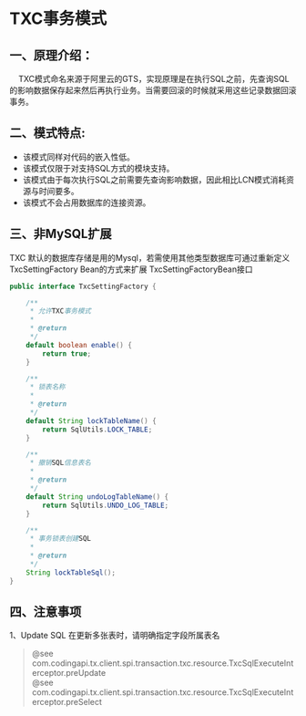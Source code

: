 # TXC事务模式

## 一、原理介绍：    
&nbsp;&nbsp;&nbsp;&nbsp;TXC模式命名来源于阿里云的GTS，实现原理是在执行SQL之前，先查询SQL的影响数据保存起来然后再执行业务。当需要回滚的时候就采用这些记录数据回滚事务。

## 二、模式特点:
* 该模式同样对代码的嵌入性低。
* 该模式仅限于对支持SQL方式的模块支持。
* 该模式由于每次执行SQL之前需要先查询影响数据，因此相比LCN模式消耗资源与时间要多。
* 该模式不会占用数据库的连接资源。

## 三、非MySQL扩展
TXC 默认的数据库存储是用的Mysql，若需使用其他类型数据库可通过重新定义TxcSettingFactory Bean的方式来扩展
TxcSettingFactoryBean接口

```java
public interface TxcSettingFactory {

    /**
     * 允许TXC事务模式
     *
     * @return
     */
    default boolean enable() {
        return true;
    }

    /**
     * 锁表名称
     *
     * @return
     */
    default String lockTableName() {
        return SqlUtils.LOCK_TABLE;
    }

    /**
     * 撤销SQL信息表名
     *
     * @return
     */
    default String undoLogTableName() {
        return SqlUtils.UNDO_LOG_TABLE;
    }

    /**
     * 事务锁表创建SQL
     *
     * @return
     */
    String lockTableSql();
}
```

## 四、注意事项
1、Update SQL 在更新多张表时，请明确指定字段所属表名


>@see com.codingapi.tx.client.spi.transaction.txc.resource.TxcSqlExecuteInterceptor.preUpdate  
@see com.codingapi.tx.client.spi.transaction.txc.resource.TxcSqlExecuteInterceptor.preSelect